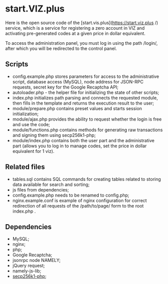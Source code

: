 # start.VIZ.plus

Here is the open source code of the [start.vis.plus](https://start.viz.plus /) service, which is a service for registering a zero account in VIZ and activating pre-generated codes at a given price in dollar equivalent.

To access the administration panel, you must log in using the path /login/, after which you will be redirected to the control panel.

## Scripts

- config.example.php stores parameters for access to the administrative script, database access (MySQL), node address for JSON-RPC requests, secret key for the Google Recaptcha API;
- autoloader.php - the helper file for initializing the state of other scripts;
- index.php initializes path parsing and connects the requested module, then fills in the template and returns the execution result to the user;
- module/prepare.php contains preset values and starts session initialization;
- module/ajax.php provides the ability to request whether the login is free and use the code;
- module/functions.php contains methods for generating raw transactions and signing them using secp256k1-php;
- module/index.php contains both the user part and the administrative part (allows you to log in to manage codes, set the price in dollar equivalent for 1 viz).

## Related files

- tables.sql contains SQL commands for creating tables related to storing data available for search and sorting;
- js files from dependencies;
- config.example.php needs to be renamed to config.php;
- nginx.example.conf is example of nginx configuration for correct redirection of all requests of the /path/to/page/ form to the root index.php .

## Dependencies

- MySQL;
- nginx;
- php;
- Google Recaptcha;
- jsonrpc node NAMELY;
- jQuery request;
- namely-js-lib;
- [secp256k1-php](https://github.com/On1x/secp256k1-php);